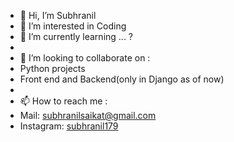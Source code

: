 - 👋 Hi, I’m Subhranil
- 👀 I’m interested in Coding
- 🌱 I’m currently learning ... ?
- 
- 💞️ I’m looking to collaborate on : 
- Python projects 
- Front end and Backend(only in Django as of now)
- 
- 📫 How to reach me :
- Mail: subhranilsaikat@gmail.com
- Instagram: [subhranil179](https://instagram.com/subhranil179)

<!---
subhranil-179/subhranil-179 is a ✨ special ✨ repository because its `README.md` (this file) appears on your GitHub profile.
You can click the Preview link to take a look at your changes.
--->

